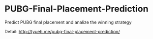 # PUBG-Final-Placement-Prediction

Predict PUBG final placement and analize the winning strategy

Detail: http://tyueh.me/pubg-final-placement-prediction/
